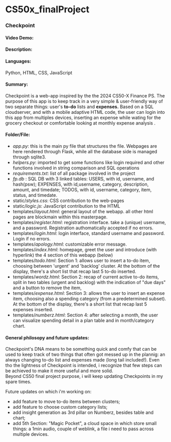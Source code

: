 # CS50x_finalProject
### Checkpoint
#### Video Demo:  <URL HERE>
#### Description:

#### Languages:
Python, HTML, CSS, JavaScript

#### Summary:
Checkpoint is a web-app inspired by the the 2024 CS50-X Finance PS.
The purpose of this app is to keep track in a very simple & user-friendly way of two separate things: user's <b>to-do</b> lists and <b>expenses.</b>
Based on a SQL cloudserver, and with a mobile adaptive HTML code, the user can login into this app from multiples devices, inserting an expense while wating for the grocery checkout or comfortable looking at monthly expense analysis . 

#### Folder/File: 
- _app.py_: this is the main py file that structures the file. Webpages are here rendered through Flask, while all the database side is managed through sqlite3.
- _helpers.py_: imported to get some functions like login required and other functions involved in string comparison and SQL operations
- _requirements.txt_: list of all package involved in the project
- _fp.db_ : SQL DB with 3 linked tables: USERS, with id, username, and hash(psw); EXPENSES, with id,username, category, description, amount, and timedate; TODOS, with id, username, category, item, status, and timedate.
- static/_styles.css_: CSS contribution to the web-pages
- static/_logic.js_: JavaScript contribution to the HTML
- templates/_layout.html_: general layout of the webapp. all other html pages are blockmain within this masterpage.
- templates/_register.html_: registration interface. take a (unique) username, and a password. Registration authomatically accepted if no errors. 
- templates/_login.html_: login interface, standard username and password. Login if no errors.
- templates/_apology.html_: customizable error message.
- templates/_index.html_: homepage, greet the user and introduce (with hyperlink) the 4 section of this webapp (below)
- templates/_todo.html_: Section 1: allows user to insert a to-do item, choosing between 'urgent' and 'backlog' cluster. At the bottom of the display, there's a short list that recap last 5 to-do inserted.
- templates/_wordz.html_: Section 2: recap of current active to-do items, split in two tables (urgent and backlog) with the indication of "due days" and a button to remove the item,
- templates/_expense.html_: Section 3: allows the user to insert an expense item, choosing also a spending category (from a predetermined subset). At the bottom of the display, there's a short list that recap last 5 expenses inserted. 
- templates/_numberz.html_: Section 4: after selecting a month, the user can visualize spending detail in a plan table and in month/category chart.


#### General philosopy and future updates:
Checkpoint's DNA means to be something quick and comfy that can be used to keep track of two things that often got messed up in the plannig: an always changing to-do list and expenses made (long tail included!).
Even tho the lightness of Checkpoint is intended, i recognize that few steps can be achieved to make it more useful and more solid.  
Beyond CS50 final project purpose, i will keep updating Checkpoints in my spare times. 

Future updates on which i'm working on:
- add feature to move to-do items between clusters;
- add feature to choose custom category lists;
- add insight generation as 3rd pillar on Numberz, besides table and chart;
- add 5th Section: "Magic Pocket", a cloud space in which store small things: a 1min audio, couple of weblink, a file i need to pass across multiple devices.